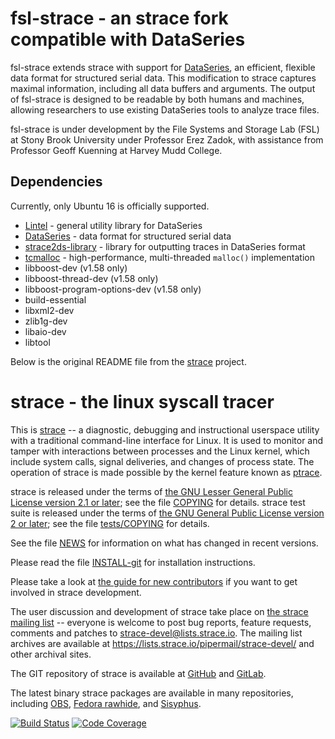 fsl-strace - an strace fork compatible with DataSeries
============================================================

fsl-strace extends strace with support for [DataSeries](https://github.com/dataseries/dataseries), an efficient, flexible data format for structured serial data. This modification to strace captures maximal information, including all data buffers and arguments. The output of fsl-strace is designed to be readable by both humans and machines, allowing researchers to use existing DataSeries tools to analyze trace files.

fsl-strace is under development by the File Systems and Storage Lab (FSL) at Stony Brook University under Professor Erez Zadok, with assistance from Professor Geoff Kuenning at Harvey Mudd College.

Dependencies
------------

Currently, only Ubuntu 16 is officially supported.

- [Lintel](https://github.com/dataseries/lintel) - general utility library for DataSeries
- [DataSeries](https://github.com/dataseries/dataseries) - data format for structured serial data
- [strace2ds-library](https://github.com/sbu-fsl/trace2model/tree/master/strace2ds-library) - library for outputting traces in DataSeries format
- [tcmalloc](https://github.com/gperftools/gperftools) - high-performance, multi-threaded `malloc()` implementation
- libboost-dev (v1.58 only)
- libboost-thread-dev (v1.58 only)
- libboost-program-options-dev (v1.58 only)
- build-essential
- libxml2-dev
- zlib1g-dev
- libaio-dev
- libtool

Below is the original README file from the [strace](https://strace.io) project.

strace - the linux syscall tracer
=================================

This is [strace](https://strace.io) -- a diagnostic, debugging and instructional userspace utility with a traditional command-line interface for Linux.  It is used to monitor and tamper with interactions between processes and the Linux kernel, which include system calls, signal deliveries, and changes of process state.  The operation of strace is made possible by the kernel feature known as [ptrace](http://man7.org/linux/man-pages/man2/ptrace.2.html).

strace is released under the terms of [the GNU Lesser General Public License version 2.1 or later](LGPL-2.1-or-later); see the file [COPYING](COPYING) for details.
strace test suite is released under the terms of [the GNU General Public License version 2 or later](tests/GPL-2.0-or-later); see the file [tests/COPYING](tests/COPYING) for details.

See the file [NEWS](NEWS) for information on what has changed in recent versions.

Please read the file [INSTALL-git](INSTALL-git.md) for installation instructions.

Please take a look at [the guide for new contributors](https://strace.io/wiki/NewContributorGuide) if you want to get involved in strace development.

The user discussion and development of strace take place on [the strace mailing list](https://lists.strace.io/mailman/listinfo/strace-devel) -- everyone is welcome to post bug reports, feature requests, comments and patches to strace-devel@lists.strace.io.  The mailing list archives are available at https://lists.strace.io/pipermail/strace-devel/ and other archival sites.

The GIT repository of strace is available at [GitHub](https://github.com/strace/strace/) and [GitLab](https://gitlab.com/strace/strace/).

The latest binary strace packages are available in many repositories, including
[OBS](https://build.opensuse.org/package/show/home:ldv_alt/strace/),
[Fedora rawhide](https://apps.fedoraproject.org/packages/strace), and
[Sisyphus](https://packages.altlinux.org/en/Sisyphus/srpms/strace).

[![Build Status](https://travis-ci.org/strace/strace.svg?branch=master)](https://travis-ci.org/strace/strace) [![Code Coverage](https://codecov.io/github/strace/strace/coverage.svg?branch=master)](https://codecov.io/github/strace/strace?branch=master)

